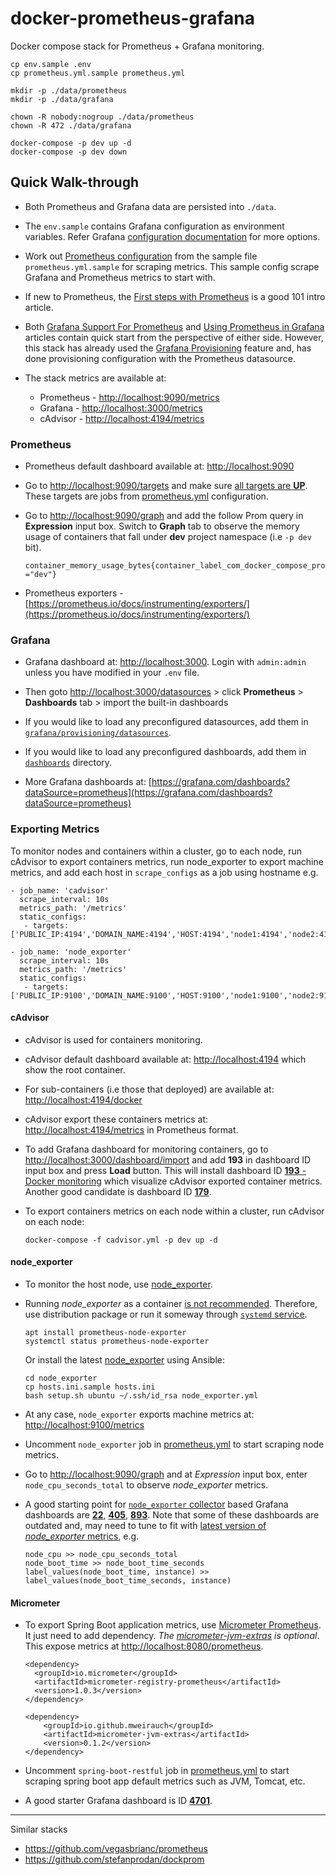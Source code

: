 # docker-prometheus-grafana

Docker compose stack for Prometheus + Grafana monitoring.

```
cp env.sample .env
cp prometheus.yml.sample prometheus.yml

mkdir -p ./data/prometheus
mkdir -p ./data/grafana

chown -R nobody:nogroup ./data/prometheus
chown -R 472 ./data/grafana

docker-compose -p dev up -d
docker-compose -p dev down
```


## Quick Walk-through

- Both Prometheus and Grafana data are persisted into `./data`.

- The `env.sample` contains Grafana configuration as environment variables. Refer Grafana [configuration documentation](http://docs.grafana.org/installation/configuration/) for more options.

- Work out [Prometheus configuration](https://prometheus.io/docs/prometheus/latest/configuration/configuration/) from the sample file `prometheus.yml.sample` for scraping metrics. This sample config scrape Grafana and Prometheus metrics to start with. 

- If new to Prometheus, the [First steps with Prometheus](https://prometheus.io/docs/introduction/first_steps/) is a good 101 intro article.

- Both [Grafana Support For Prometheus](https://prometheus.io/docs/visualization/grafana/) and [Using Prometheus in Grafana](http://docs.grafana.org/features/datasources/prometheus/) articles contain quick start from the perspective of either side. However, this stack has already used the [Grafana Provisioning](http://docs.grafana.org/administration/provisioning/) feature and, has done provisioning configuration with the Prometheus datasource.


- The stack metrics are available at:
  - Prometheus - [http://localhost:9090/metrics](http://localhost:9090/metrics)
  - Grafana - [http://localhost:3000/metrics](http://localhost:3000/metrics)
  - cAdvisor - [http://localhost:4194/metrics](http://localhost:4194/metrics)

### Prometheus

- Prometheus default dashboard available at: [http://localhost:9090](http://localhost:9090)

- Go to [http://localhost:9090/targets](http://localhost:9090/targets) and make sure [all targets are __UP__](assets/prometheus_targets.png). These targets are jobs from [prometheus.yml](prometheus.yml.sample) configuration.

- Go to [http://localhost:9090/graph](http://localhost:9090/graph) and add the follow Prom query in __Expression__ input box. Switch to __Graph__ tab to observe the memory usage of containers that fall under __dev__ project namespace (i.e `-p dev` bit).

  ```
  container_memory_usage_bytes{container_label_com_docker_compose_project ="dev"}
  ```

- Prometheus exporters - [https://prometheus.io/docs/instrumenting/exporters/](https://prometheus.io/docs/instrumenting/exporters/)


### Grafana

- Grafana dashboard at: [http://localhost:3000](http://localhost:3000). Login with `admin:admin` unless you have modified in your `.env` file.

- Then goto [http://localhost:3000/datasources](http://localhost:3000/datasources) > click __Prometheus__ > __Dashboards__ tab > import the built-in dashboards

- If you would like to load any preconfigured datasources, add them in [`grafana/provisioning/datasources`](grafana/provisioning/datasources).

- If you would like to load any preconfigured dashboards, add them in [`dashboards`](dashboards) directory.

- More Grafana dashboards at: [https://grafana.com/dashboards?dataSource=prometheus](https://grafana.com/dashboards?dataSource=prometheus)


### Exporting Metrics

To monitor nodes and containers within a cluster, go to each node, run cAdvisor to export containers metrics, run node_exporter to export machine metrics, and add each host in `scrape_configs` as a job using hostname e.g.
  
  ```
  - job_name: 'cadvisor'
    scrape_interval: 10s
    metrics_path: '/metrics'
    static_configs:
     - targets: ['PUBLIC_IP:4194','DOMAIN_NAME:4194','HOST:4194','node1:4194','node2:4194']

  - job_name: 'node_exporter'
    scrape_interval: 10s
    metrics_path: '/metrics'
    static_configs:
     - targets: ['PUBLIC_IP:9100','DOMAIN_NAME:9100','HOST:9100','node1:9100','node2:9100']
  ```



#### cAdvisor

- cAdvisor is used for containers monitoring.

- cAdvisor default dashboard available at: [http://localhost:4194](http://localhost:4194) which show the root container.

- For sub-containers (i.e those that deployed) are available at: [http://localhost:4194/docker](http://localhost:4194/docker)

- cAdvisor export these containers metrics at: [http://localhost:4194/metrics](http://localhost:4194/metrics) in Prometheus format.

- To add Grafana dashboard for monitoring containers, go to [http://localhost:3000/dashboard/import](http://localhost:3000/dashboard/import) and add __193__ in dashboard ID input box and press __Load__ button. This will install dashboard ID [__193__ - Docker monitoring](https://grafana.com/dashboards/193) which visualize cAdvisor exported container metrics. Another good candidate is dashboard ID [__179__](https://grafana.com/dashboards/179).

- To export containers metrics on each node within a cluster, run cAdvisor on each node:
  ```
  docker-compose -f cadvisor.yml -p dev up -d
  ```

#### node_exporter

- To monitor the host node, use [node_exporter](https://github.com/prometheus/node_exporter).
 
- Running _node_exporter_ as a container [is not recommended](https://github.com/prometheus/node_exporter#using-docker). Therefore, use distribution package or run it someway through [`systemd` service](https://github.com/prometheus/node_exporter/tree/master/examples).
  ```
  apt install prometheus-node-exporter
  systemctl status prometheus-node-exporter
  ```
  Or install the latest [node_exporter](node_exporter) using Ansible:
  ```
  cd node_exporter
  cp hosts.ini.sample hosts.ini
  bash setup.sh ubuntu ~/.ssh/id_rsa node_exporter.yml
  ```

- At any case, `node_exporter` exports machine metrics at: [http://localhost:9100/metrics](http://localhost:9100/metrics)

- Uncomment `node_exporter` job in [prometheus.yml](prometheus.yml.sample) to start scraping node metrics.

- Go to [http://localhost:9090/graph](http://localhost:9090/graph) and at _Expression_ input box, enter `node_cpu_seconds_total` to observe _node_exporter_ metrics.

- A good starting point for [`node_exporter` collector](https://grafana.com/dashboards?collector=nodeExporter) based Grafana dashboards are [__22__](https://grafana.com/dashboards/22), [__405__](https://grafana.com/dashboards/405), [__893__](https://grafana.com/dashboards/893). Note that some of these dashboards are outdated and, may need to tune to fit with [latest version of _node_exporter_ metrics](https://github.com/prometheus/node_exporter/releases/tag/v0.16.0), e.g. 

  ```
  node_cpu >> node_cpu_seconds_total
  node_boot_time >> node_boot_time_seconds
  label_values(node_boot_time, instance) >> label_values(node_boot_time_seconds, instance)
  ```

#### Micrometer

- To export Spring Boot application metrics, use [Micrometer Prometheus](http://micrometer.io/docs/registry/prometheus). It just need to add dependency. _The [micrometer-jvm-extras](https://github.com/mweirauch/micrometer-jvm-extras) is optional_. This expose metrics at [http://localhost:8080/prometheus](http://localhost:8080/prometheus).

  ```
  <dependency>
    <groupId>io.micrometer</groupId>
    <artifactId>micrometer-registry-prometheus</artifactId>
    <version>1.0.3</version>
  </dependency>
  
  <dependency>
      <groupId>io.github.mweirauch</groupId>
      <artifactId>micrometer-jvm-extras</artifactId>
      <version>0.1.2</version>
  </dependency>
  ```

- Uncomment `spring-boot-restful` job in [prometheus.yml](prometheus.yml.sample) to start scraping spring boot app default metrics such as JVM, Tomcat, etc.

- A good starter Grafana dashboard is ID [__4701__](https://grafana.com/dashboards/4701).




---

Similar stacks

- https://github.com/vegasbrianc/prometheus
- https://github.com/stefanprodan/dockprom

